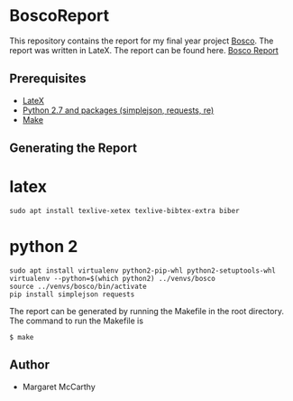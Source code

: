 # BoscoReport
This repository contains the report for my final year project [Bosco](https://bosco.surge.sh). The report was written in LateX. The report can be found here. [Bosco Report](https://github.com/Magsers/BoscoReport/blob/main/Bosco.pdf)

## Prerequisites
* [LateX](https://www.latex-project.org/get/)
* [Python 2.7 and packages (simplejson, requests, re)](https://www.python.org/download/releases/2.7/)
* [Make](https://man7.org/linux/man-pages/man1/make.1.html)

## Generating the Report
# latex
```
sudo apt install texlive-xetex texlive-bibtex-extra biber
```
# python 2
```
sudo apt install virtualenv python2-pip-whl python2-setuptools-whl
virtualenv --python=$(which python2) ../venvs/bosco
source ../venvs/bosco/bin/activate
pip install simplejson requests
```

The report can be generated by running the Makefile in the root directory. 
The command to run the Makefile is
``` 
$ make
```
## Author
* Margaret McCarthy



